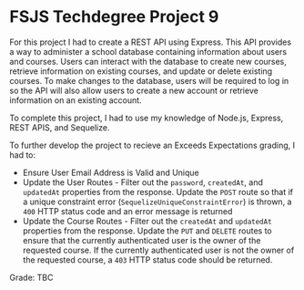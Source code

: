 # FSJS Techdegree Project 9

For this project I had to create a REST API using Express. This API provides a way to administer a school database containing information about users and courses. Users can interact with the database to create new courses, retrieve information on existing courses, and update or delete existing courses. To make changes to the database, users will be required to log in so the API will also allow users to create a new account or retrieve information on an existing account.

To complete this project, I had to use my knowledge of Node.js, Express, REST APIS, and Sequelize.

To further develop the project to recieve an Exceeds Expectations grading, I had to:

- Ensure User Email Address is Valid and Unique
- Update the User Routes - Filter out the `password`, `createdAt`, and `updatedAt` properties from the response. Update the `POST` route so that if a unique constraint error (`SequelizeUniqueConstraintError`) is thrown, a `400` HTTP status code and an error message is returned
- Update the Course Routes - Filter out the `createdAt` and `updatedAt` properties from the response. Update the `PUT` and `DELETE` routes to ensure that the currently authenticated user is the owner of the requested course. If the currently authenticated user is not the owner of the requested course, a `403` HTTP status code should be returned.

Grade: TBC
